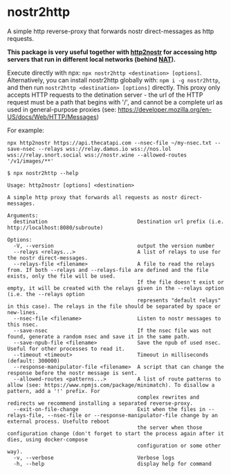 # nostr2http
A simple http reverse-proxy that forwards nostr direct-messages as http requests.

**This package is very useful together with [http2nostr](https://github.com/oren-z0/http2nostr)
for accessing http servers that run in different local networks (behind
[NAT](https://en.wikipedia.org/wiki/Network_address_translation)).**

Execute directly with npx: `npx nostr2http <destination> [options]`.
Alternatively, you can install nostr2http globally with: `npm i -g nostr2http`, and then run
`nostr2http <destination> [options]` directly.
This proxy only accepts HTTP requests to the detination server - the url of the HTTP request must
be a path that begins with '/', and cannot be a complete url as used in general-purpose proxies
(see: https://developer.mozilla.org/en-US/docs/Web/HTTP/Messages)

For example:
```
npx http2nostr https://api.thecatapi.com --nsec-file ~/my-nsec.txt --save-nsec --relays wss://relay.damus.io wss://nos.lol wss://relay.snort.social wss://nostr.wine --allowed-routes '/v1/images/**'
```

```
$ npx nostr2http --help

Usage: http2nostr [options] <destination>

A simple http proxy that forwards all requests as nostr direct-messages.

Arguments:
  destination                             Destination url prefix (i.e. http://localhost:8080/subroute)

Options:
  -V, --version                           output the version number
  --relays <relays...>                    A list of relays to use for the nostr direct-messages.
  --relays-file <filename>                A file to read the relays from. If both --relays and --relays-file are defined and the file exists, only the file will be used.
                                          If the file doesn't exist or empty, it will be created with the relays given in the --relays option (i.e. the --relays option
                                          represents "default relays" in this case). The relays in the file should be separated by space or new-lines.
  --nsec-file <filename>                  Listen to nostr messages to this nsec.
  --save-nsec                             If the nsec file was not found, generate a random nsec and save it in the same path.
  --save-npub-file <filename>             Save the npub of used nsec. Useful for other processes to read it.
  --timeout <timeout>                     Timeout in milliseconds (default: 300000)
  --response-manipulator-file <filename>  A script that can change the response before the nostr message is sent.
  --allowed-routes <patterns...>          A list of route patterns to allow (see: https://www.npmjs.com/package/minimatch). To disallow a pattern, add a '!' prefix. For
                                          complex rewrites and redirects we recommend installing a separated reverse-proxy.
  --exit-on-file-change                   Exit when the files in --relays-file, --nsec-file or --response-manipulator-file change by an external process. Usefulto reboot
                                          the server when those configuration change (don't forget to start the process again after it dies, using docker-compose
                                          configuration or some other way).
  -v, --verbose                           Verbose logs
  -h, --help                              display help for command
```
